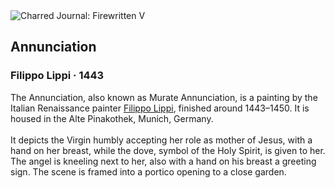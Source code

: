 <div class="artwork-of-the-day">
  <div class="container">
    <div class="img-wrapper">
      <img
        src="https://uploads6.wikiart.org/images/filippo-lippi/annunciation.jpg!Large.jpg"
        alt="Charred Journal: Firewritten V" />
    </div>
    <div class="artwork-detail">
      <div class="artwork-origin"> 
        <h2 class="artwork-name">Annunciation</h2>
        <h3 class="artist">
          Filippo Lippi
                    ·  1443
        </h3>
      </div>
      <p class="description">
        <span class="artwork-description-text ng-binding" ng-bind-html="viewModel.ArtworkOfTheDay.Description | unsafe">The Annunciation, also known as Murate Annunciation, is a painting by the Italian Renaissance painter <a target="_blank" href="/en/filippo-lippi">Filippo Lippi</a>, finished around 1443–1450. It is housed in the Alte Pinakothek, Munich, Germany.
<br>
<br>It depicts the Virgin humbly accepting her role as mother of Jesus, with a hand on her breast, while the dove, symbol of the Holy Spirit, is given to her. The angel is kneeling next to her, also with a hand on his breast a greeting sign. The scene is framed into a portico opening to a close garden.</span>
                        <div class="text-shadow-container" ng-show="showShadow" style=""></div>
      </p>
    </div>
  </div>

</div>
